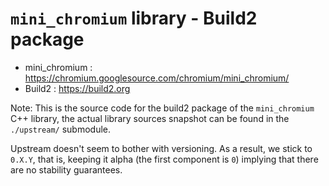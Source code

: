 `mini_chromium` library - Build2 package
================================

 - mini_chromium : https://chromium.googlesource.com/chromium/mini_chromium/
 - Build2 : https://build2.org

Note: This is the source code for the build2 package of the `mini_chromium` C++ library,
the actual library sources snapshot can be found in the `./upstream/` submodule.

Upstream doesn't seem to bother with versioning. As a result, we stick to
`0.X.Y`, that is, keeping it alpha (the first component is `0`) implying that
there are no stability guarantees.
